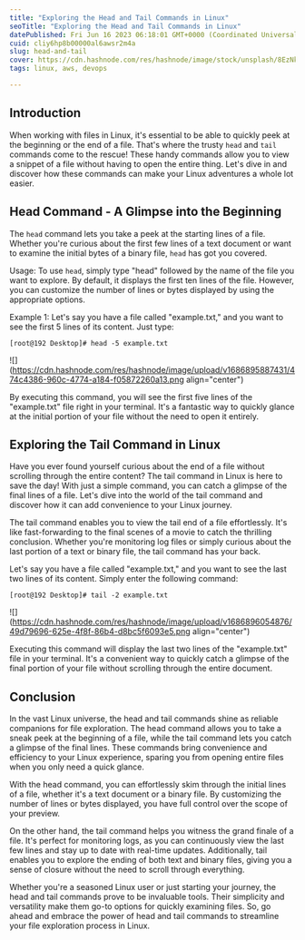```yaml
---
title: "Exploring the Head and Tail Commands in Linux"
seoTitle: "Exploring the Head and Tail Commands in Linux"
datePublished: Fri Jun 16 2023 06:18:01 GMT+0000 (Coordinated Universal Time)
cuid: cliy6hp8b00000al6awsr2m4a
slug: head-and-tail
cover: https://cdn.hashnode.com/res/hashnode/image/stock/unsplash/8EzNkvLQosk/upload/353225399ee29ecee9232c1643cbf02a.jpeg
tags: linux, aws, devops

---
```


## Introduction

When working with files in Linux, it's essential to be able to quickly peek at the beginning or the end of a file. That's where the trusty `head` and `tail` commands come to the rescue! These handy commands allow you to view a snippet of a file without having to open the entire thing. Let's dive in and discover how these commands can make your Linux adventures a whole lot easier.

## Head Command - A Glimpse into the Beginning

The `head` command lets you take a peek at the starting lines of a file. Whether you're curious about the first few lines of a text document or want to examine the initial bytes of a binary file, `head` has got you covered.

Usage: To use `head`, simply type "head" followed by the name of the file you want to explore. By default, it displays the first ten lines of the file. However, you can customize the number of lines or bytes displayed by using the appropriate options.

Example 1: Let's say you have a file called "example.txt," and you want to see the first 5 lines of its content. Just type:

```plaintext
[root@192 Desktop]# head -5 example.txt 
```

![](https://cdn.hashnode.com/res/hashnode/image/upload/v1686895887431/474c4386-960c-4774-a184-f05872260a13.png align="center")

By executing this command, you will see the first five lines of the "example.txt" file right in your terminal. It's a fantastic way to quickly glance at the initial portion of your file without the need to open it entirely.

## Exploring the Tail Command in Linux

Have you ever found yourself curious about the end of a file without scrolling through the entire content? The tail command in Linux is here to save the day! With just a simple command, you can catch a glimpse of the final lines of a file. Let's dive into the world of the tail command and discover how it can add convenience to your Linux journey.

The tail command enables you to view the tail end of a file effortlessly. It's like fast-forwarding to the final scenes of a movie to catch the thrilling conclusion. Whether you're monitoring log files or simply curious about the last portion of a text or binary file, the tail command has your back.

Let's say you have a file called "example.txt," and you want to see the last two lines of its content. Simply enter the following command:

```plaintext
[root@192 Desktop]# tail -2 example.txt 
```

![](https://cdn.hashnode.com/res/hashnode/image/upload/v1686896054876/49d79696-625e-4f8f-86b4-d8bc5f6093e5.png align="center")

Executing this command will display the last two lines of the "example.txt" file in your terminal. It's a convenient way to quickly catch a glimpse of the final portion of your file without scrolling through the entire document.

## Conclusion

In the vast Linux universe, the head and tail commands shine as reliable companions for file exploration. The head command allows you to take a sneak peek at the beginning of a file, while the tail command lets you catch a glimpse of the final lines. These commands bring convenience and efficiency to your Linux experience, sparing you from opening entire files when you only need a quick glance.

With the head command, you can effortlessly skim through the initial lines of a file, whether it's a text document or a binary file. By customizing the number of lines or bytes displayed, you have full control over the scope of your preview.

On the other hand, the tail command helps you witness the grand finale of a file. It's perfect for monitoring logs, as you can continuously view the last few lines and stay up to date with real-time updates. Additionally, tail enables you to explore the ending of both text and binary files, giving you a sense of closure without the need to scroll through everything.

Whether you're a seasoned Linux user or just starting your journey, the head and tail commands prove to be invaluable tools. Their simplicity and versatility make them go-to options for quickly examining files. So, go ahead and embrace the power of head and tail commands to streamline your file exploration process in Linux.